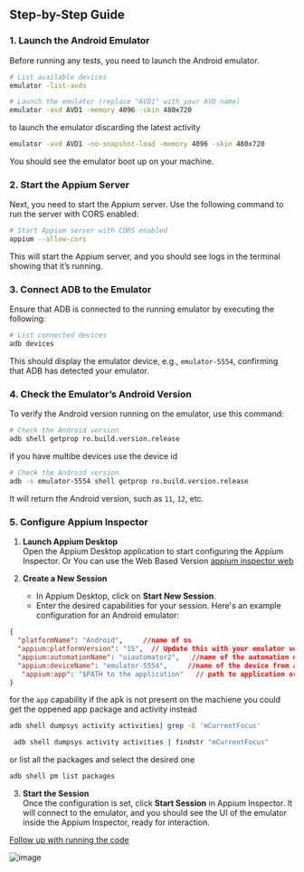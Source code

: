 ## Step-by-Step Guide

### 1. Launch the Android Emulator
Before running any tests, you need to launch the Android emulator.

```bash
# List available devices
emulator -list-avds

# Launch the emulator (replace "AVD1" with your AVD name)
emulator -avd AVD1 -memory 4096 -skin 480x720
```

to launch the emulator discarding the latest activity
```bash
emulator -avd AVD1 -no-snapshot-load -memory 4096 -skin 480x720

```


You should see the emulator boot up on your machine.

### 2. Start the Appium Server
Next, you need to start the Appium server. Use the following command to run the server with CORS enabled:

```bash
# Start Appium server with CORS enabled
appium --allow-cors
```

This will start the Appium server, and you should see logs in the terminal showing that it’s running.

### 3. Connect ADB to the Emulator
Ensure that ADB is connected to the running emulator by executing the following:

```bash
# List connected devices
adb devices
```

This should display the emulator device, e.g., `emulator-5554`, confirming that ADB has detected your emulator.

### 4. Check the Emulator’s Android Version
To verify the Android version running on the emulator, use this command:

```bash
# Check the Android version
adb shell getprop ro.build.version.release
```
if you have multibe devices use the device id
```bash
# Check the Android version
adb -s emulator-5554 shell getprop ro.build.version.release
```   

It will return the Android version, such as `11`, `12`, etc.

### 5. Configure Appium Inspector

1. **Launch Appium Desktop**  
   Open the Appium Desktop application to start configuring the Appium Inspector.
   Or You can use the Web Based Version [appium inspector web](https://inspector.appiumpro.com/)

3. **Create a New Session**  
   - In Appium Desktop, click on **Start New Session**.
   - Enter the desired capabilities for your session. Here's an example configuration for an Android emulator:

```json
{
  "platformName": "Android",     //name of os
  "appium:platformVersion": "15",  // Update this with your emulator version
  "appium:automationName": "uiautomator2",   //name of the automation driver
  "appium:deviceName": "emulator-5554",     //name of the device from adb devices
   "appium:app": "$PATH to the application"   // path to application or package name this is optional for debugging may not include it
}
```
for the `app` capability if the apk is not present on the machiene you could get the oppened app package and activity instead 
```sh
adb shell dumpsys activity activities| grep -E 'mCurrentFocus'
```
```sh
 adb shell dumpsys activity activities | findstr "mCurrentFocus"
```
or list all the packages and select the desired one
```sh
adb shell pm list packages
```




3. **Start the Session**  
   Once the configuration is set, click **Start Session** in Appium Inspector. It will connect to the emulator, and you should see the UI of the emulator inside the Appium Inspector, ready for interaction.

[Follow up with running the code](running-code.md)

   
![image](https://github.com/user-attachments/assets/eb191378-e48f-4273-b1c1-a2e7b83d05ba)
